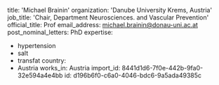 title: 'Michael Brainin'
organization: 'Danube University Krems, Austria'
job_title: 'Chair, Department Neurosciences. and Vascular Prevention'
official_title: Prof
email_address: michael.brainin@donau-uni.ac.at
post_nominal_letters: PhD
expertise:
  - hypertension
  - salt
  - transfat
country:
  - Austria
works_in: Austria
import_id: 8441d1d6-7f0e-442b-9fa0-32e594a4e4bb
id: d196b6f0-c6a0-4046-bdc6-9a5ada49385c
